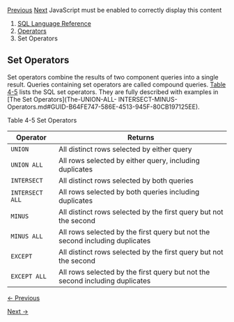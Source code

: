 [Previous](Hierarchical-Query-Operators.md) [Next](Multiset-Operators.md)
JavaScript must be enabled to correctly display this content

  1. [SQL Language Reference ](index.md)
  2. [ Operators](Operators.md)
  3. Set Operators 

## Set Operators

Set operators combine the results of two component queries into a single
result. Queries containing set operators are called compound queries. [Table
4-5](Set-Operators.md#GUID-5CB549AF-5A4F-453E-B164-49CAC8F94CBF__CIHECBJH
"The first column lists the set operators and the second column describes what
is returned by a query containing the operator.") lists the SQL set operators.
They are fully described with examples in [The Set Operators](The-UNION-ALL-
INTERSECT-MINUS-Operators.md#GUID-B64FE747-586E-4513-945F-80CB197125EE).

Table 4-5 Set Operators

Operator | Returns  
---|---  
`UNION` |  All distinct rows selected by either query  
`UNION ALL` |  All rows selected by either query, including duplicates  
`INTERSECT ` |  All distinct rows selected by both queries  
`INTERSECT ALL` |  All rows selected by both queries including duplicates  
`MINUS ` |  All distinct rows selected by the first query but not the second  
`MINUS ALL ` |  All rows selected by the first query but not the second including duplicates  
`EXCEPT ` |  All distinct rows selected by the first query but not the second  
`EXCEPT ALL` |  All rows selected by the first query but not the second including duplicates


[← Previous](Hierarchical-Query-Operators.md)

[Next →](Multiset-Operators.md)
